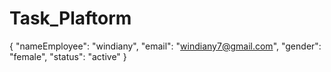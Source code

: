 # Task_Plaftorm
{
    "nameEmployee": "windiany",
    "email": "windiany7@gmail.com",
    "gender": "female",
    "status": "active"
}


